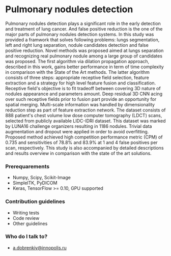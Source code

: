 # Pulmonary nodules detection
Pulmonary nodules detection plays a significant role in the early detection and treatment of lung cancer. And false positive reduction is the one of the major parts of pulmonary nodules detection systems. In this study was provided a framwork that solves following problems: lungs segmentation, left and right lung separation, nodule candidates detection and false positive reduction. Novel methods was proposed aimed at lungs separation and recognizing real pulmonary nodule among a large group of candidates was proposed. The first algorithm via dilation propagation approach, described in this work, gains better performance in term of time complexity in comparison with the State of the Art methods. The latter algorithm consists of three steps: appropriate receptive field selection, feature extraction and a strategy for high level feature fusion and classification. Receptive field's objective is to fit tradeoff between covering 3D nature of nodules appearance and parameters amount. Deep residual 3D CNN acing over such receptive fields prior to fusion part provide an opportunity for spatial merging. Multi-scale information was handled by dimensionality reduction step as part of feature extraction network.
The dataset consists of 888 patient's chest volume low dose computer tomography (LDCT) scans, selected from publicly available LIDC-IDRI dataset. This dataset was marked by LUNA16 challenge organizers resulting in 1186 nodules. Trivial data augmentation and dropout were applied in order to avoid overfitting. Proposed method achieved high competition performance metric (CPM) of 0.735  and sensitivities of 78.8\% and 83.9\% at 1 and 4 false positives per scan, respectively.
This study is also accompanied by detailed descriptions and results overview in comparison with the state of the art solutions.

### Prerequarements ###

* Numpy, Scipy, Scikit-Image
* SimpleITK, PyDICOM
* Keras, TensorFlow >= 0.10, GPU supported


### Contribution guidelines ###

* Writing tests
* Code review
* Other guidelines

### Who do I talk to? ###

* a.dobrenkiy@innopolis.ru

